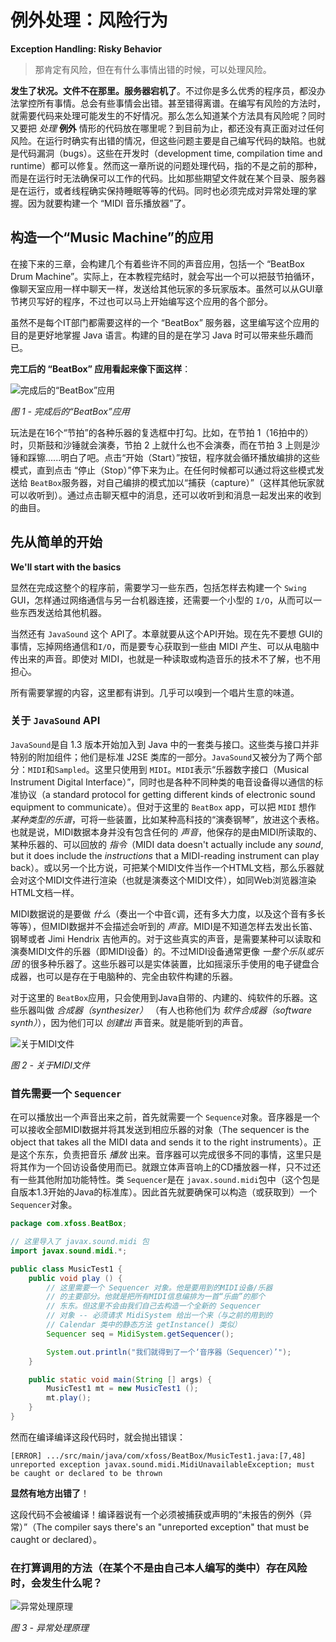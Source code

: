 # 例外处理：风险行为

**Exception Handling: Risky Behavior**

> 那肯定有风险，但在有什么事情出错的时候，可以处理风险。

**发生了状况。文件不在那里。服务器宕机了**。不过你是多么优秀的程序员，都没办法掌控所有事情。总会有些事情会出错。甚至错得离谱。在编写有风险的方法时，就需要代码来处理可能发生的不好情况。那么怎么知道某个方法具有风险呢？同时又要把 *处理* **例外** 情形的代码放在哪里呢？到目前为止，都还没有真正面对过任何风险。在运行时确实有出错的情况，但这些问题主要是自己编写代码的缺陷。也就是代码漏洞（bugs）。这些在开发时（development time, compilation time and runtime）都可以修复。然而这一章所说的问题处理代码，指的不是之前的那种，而是在运行时无法确保可以工作的代码。比如那些期望文件就在某个目录、服务器是在运行，或者线程确实保持睡眠等等的代码。同时也必须完成对异常处理的掌握。因为就要构建一个 “MIDI 音乐播放器”了。

## 构造一个“Music Machine”的应用

在接下来的三章，会构建几个有着些许不同的声音应用，包括一个 “BeatBox Drum Machine”。实际上，在本教程完结时，就会写出一个可以把鼓节拍循环，像聊天室应用一样中聊天一样，发送给其他玩家的多玩家版本。虽然可以从GUI章节拷贝写好的程序，不过也可以马上开始编写这个应用的各个部分。

虽然不是每个IT部门都需要这样的一个 “BeatBox” 服务器，这里编写这个应用的目的是更好地掌握 Java 语言。构建的目的是在学习 Java 时可以带来些乐趣而已。

**完工后的 “BeatBox” 应用看起来像下面这样**：

![完成后的“BeatBox”应用](images/Ch11_01.png)

*图 1 - 完成后的“BeatBox”应用*

玩法是在16个“节拍”的各种乐器的复选框中打勾。比如，在节拍 1（16拍中的）时，贝斯鼓和沙锤就会演奏，节拍 2 上就什么也不会演奏，而在节拍 3 上则是沙锤和踩镲......明白了吧。点击“开始（Start）”按钮，程序就会循环播放编排的这些模式，直到点击 “停止（Stop）”停下来为止。在任何时候都可以通过将这些模式发送给 `BeatBox`服务器，对自己编排的模式加以“捕获（capture）”（这样其他玩家就可以收听到）。通过点击聊天框中的消息，还可以收听到和消息一起发出来的收到的曲目。

## 先从简单的开始

**We'll start with the basics**

显然在完成这整个的程序前，需要学习一些东西，包括怎样去构建一个 `Swing` GUI，怎样通过网络通信与另一台机器连接，还需要一个小型的 `I/O`，从而可以一些东西发送给其他机器。

当然还有 `JavaSound` 这个 API了。本章就要从这个API开始。现在先不要想 GUI的事情，忘掉网络通信和`I/O`，而是要专心获取到一些由 MIDI 产生、可以从电脑中传出来的声音。即使对 MIDI，也就是一种读取或构造音乐的技术不了解，也不用担心。

所有需要掌握的内容，这里都有讲到。几乎可以嗅到一个唱片生意的味道。

### 关于 `JavaSound` API

`JavaSound`是自 1.3 版本开始加入到 Java 中的一套类与接口。这些类与接口并非特别的附加组件；他们是标准 J2SE 类库的一部分。`JavaSound`又被分为了两个部分：`MIDI`和`Sampled`。这里只使用到 `MIDI`。`MIDI`表示“乐器数字接口（Musical Instrument Digital Interface）”，同时也是各种不同种类的电音设备得以通信的标准协议（a standard protocol for getting different kinds of electronic sound equipment to communicate）。但对于这里的 `BeatBox` app，可以把 `MIDI` 想作 *某种类型的乐谱*，可将一些装置，比如某种高科技的“演奏钢琴”，放进这个表格。也就是说，MIDI数据本身并没有包含任何的 *声音*，他保存的是由MIDI所读取的、某种乐器的、可以回放的 *指令*（MIDI data doesn't actually include any *sound*, but it does include the *instructions* that a MIDI-reading instrument can play back）。或以另一个比方说，可把某个MIDI文件当作一个HTML文档，那么乐器就会对这个MIDI文件进行渲染（也就是演奏这个MIDI文件），如同Web浏览器渲染HTML文档一样。

MIDI数据说的是要做 *什么*（奏出一个中音`C`调，还有多大力度，以及这个音有多长等等），但MIDI数据并不会描述会听到的 *声音*。MIDI是不知道怎样去发出长笛、钢琴或者 Jimi Hendrix 吉他声的。对于这些真实的声音，是需要某种可以读取和演奏MIDI文件的乐器（即MIDI设备）的。不过MIDI设备通常更像 *一整个乐队或乐团* 的很多种乐器了。这些乐器可以是实体装置，比如摇滚乐手使用的电子键盘合成器，也可以是存在于电脑种的、完全由软件构建的乐器。

对于这里的 `BeatBox`应用，只会使用到Java自带的、内建的、纯软件的乐器。这些乐器叫做 *合成器（synthesizer）* （有人也称他们为 *软件合成器（software synth）*），因为他们可以 *创建出* 声音来。就是能听到的声音。

![关于MIDI文件](images/Ch11_02.png)

*图 2 - 关于MIDI文件*


### 首先需要一个 `Sequencer`

在可以播放出一个声音出来之前，首先就需要一个 `Sequence`对象。音序器是一个可以接收全部MIDI数据并将其发送到相应乐器的对象（The sequencer is the object that takes all the MIDI data and sends it to the right instruments）。正是这个东东，负责把音乐 *播放* 出来。音序器可以完成很多不同的事情，这里只是将其作为一个回访设备使用而已。就跟立体声音响上的CD播放器一样，只不过还有一些其他附加功能特性。类 `Sequencer`是在 `javax.sound.midi`包中（这个包是自版本1.3开始的Java的标准库）。因此首先就要确保可以构造（或获取到）一个`Sequencer`对象。

```java
package com.xfoss.BeatBox;

// 这里导入了 javax.sound.midi 包
import javax.sound.midi.*;

public class MusicTest1 {
    public void play () {
        // 这里需要一个 Sequencer 对象。他是要用到的MIDI设备/乐器
        // 的主要部分。他就是把所有MIDI信息编排为一首“乐曲”的那个
        // 东东。但这里不会由我们自己去构造一个全新的 Sequencer 
        // 对象 -- 必须请求 MidiSystem 给出一个来（与之前的用到的 
        // Calendar 类中的静态方法 getInstance() 类似）
        Sequencer seq = MidiSystem.getSequencer();

        System.out.println("我们就得到了一个‘音序器（Sequencer）’");
    }

    public static void main(String [] args) {
        MusicTest1 mt = new MusicTest1 ();
        mt.play();
    }
}
```

然而在编译编译这段代码时，就会抛出错误：

```console
[ERROR] .../src/main/java/com/xfoss/BeatBox/MusicTest1.java:[7,48] unreported exception javax.sound.midi.MidiUnavailableException; must be caught or declared to be thrown
```

**显然有地方出错了**！

这段代码不会被编译！编译器说有一个必须被捕获或声明的“未报告的例外（异常）”（The compiler says there's an "unreported exception" that must be caught or declared）。

### 在打算调用的方法（在某个不是由自己本人编写的类中）存在风险时，会发生什么呢？

![异常处理原理](images/Ch11_03.png)


*图 3 - 异常处理原理*
